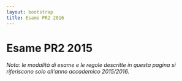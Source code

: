 ```yaml
---
layout: bootstrap
title: Esame PR2 2016
---
```

Esame PR2 2015
=================
_Nota: le modalità di esame e le regole descritte in questa pagina si riferiscono solo all'anno accademico 2015/2016._

<!--

L'esame di PR2 è suddiviso in 3 prove (tra parentesi il peso di ciascuna prova nel voto finale):

 - progetto (10%)
 - teoria (35%)
 - pratica (55%)

Per presentarsi agli appelli è necessario:
 1. registrarsi per tempo all'appello desiderato sul sistema [ESSE3](https://webstudenti.unica.it/);
 2. presentarsi all'appello muniti di _libretto universitario con foto_ o _documento d'identità con foto_;
 3. avere un account valido e funzionante su [moodle2.unica.it](http://moodle2.unica.it).

Progetto
--------
Salvo casi particolari da concordare col docente, la prova progettuale è svolta preferibilmente in gruppi di 2 o 3 persone, oppure singolarmente.
Chi ha già superato la prova progettuale _nell'anno accademico precedente_ può contattare il docente e considerare il voto già assegnato.
L'elaborato deve essere svolto e consegnato 3 giorni prima dell'appello a cui si intende partecipare per la prova di teoria/pratica.
La prova progettuale va quindi consegnata prima di sostenere le prove di teoria/pratica, ad eccezione di chi si iscrive 
e supera le prove di teoria/pratica a Giugno; in quest'ultimo caso il progetto andrà consegnato e superato 3 giorni prima dell'appello di Luglio.

I dettagli sulle specifiche della prova progettuale sono disponibili nella [pagina dedicata al progetto](progetto2015). 


Teoria e Pratica
----------------
Agli appelli è possibile sostenere teoria e pratica. Entrambe le prove vertono su tutto il programma e vanno superate nello stesso appello.
La _prova di teoria_ consiste solitamente in 15 domande Vero/Falso: ad ogni risposta corretta vengono assegnati 2 punti; 0 punti se la risposta è sbagliata. 
Non è possibile consultare materiale didattico, libri o appunti.
La prova di teoria si considera superata se il voto è almeno 18.

**La _prova pratica_ può essere sostenuta solo da chi ha superato la prova di teoria.** 
Viene svolta immediatamente dopo la prova di teoria, nello stesso appello, e consiste nello sviluppo di classi Java che rispettino determinate specifiche, solitamente descritte tramite un Test (JUnit4 o tramite assert). Salvo diversa indicazione, si dovrà utilizzare gedit e si potrà accedere alle API online di Oracle Java ed al libro di testo su JavaFX. Nessun altro materiale dovrà essere utilizzato.
La prova pratica si considera superata se il voto è almeno 18/30.


### Bonus velocità
Chi supererà tutte le prove entro l'appello di luglio avrà diritto a 2 punti bonus da sommarsi al voto ottenuto alle prove.

### Bonus esercitazioni
Durante il corso vengono svolte 4 esercitazioni bonus, valutate, che in base al voto danno diritto fino ad un massimo di 2 punti bonus da sommarsi al voto ottenuto alle prove.

Appelli AA 2014/2015
------------
Gli appelli sono presenti su [ESSE3](https://webstudenti.unica.it/).
 
 -->
